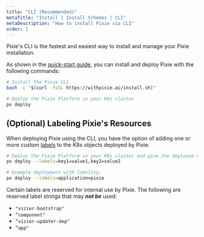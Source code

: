 ```yaml
---
title: "CLI (Recommended)"
metaTitle: "Install | Install Schemes | CLI"
metaDescription: "How to install Pixie via CLI"
order: 1
---
```


Pixie's CLI is the fastest and easiest way to install and manage your Pixie installation.

As shown in the [quick-start guide](/installing-pixie/quick-start), you can install and deploy Pixie with the following commands:

``` bash
# Install the Pixie CLI
bash -c "$(curl -fsSL https://withpixie.ai/install.sh)"

# Deploy the Pixie Platform in your K8s cluster
px deploy
```

## (Optional) Labeling Pixie's Resources

When deploying Pixie using the CLI, you have the option of adding one or more custom [labels](https://kubernetes.io/docs/concepts/overview/working-with-objects/labels/) to the K8s objects deployed by Pixie.

``` bash
# Deploy the Pixie Platform in your K8s cluster and give the deployed objects label(s)
px deploy --labels=key1=value1,key2=value2

# Example deployment with labeling:
px deploy --labels=application=pixie
```

Certain labels are reserved for internal use by Pixie. The following are reserved label strings that may _**not be**_ used:
- `"vizier-bootstrap"`
- `“component"`
- `“vizier-updater-dep"`
- `“app"`
